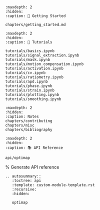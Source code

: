 ```{toctree}
:maxdepth: 2
:hidden:
:caption: 🚀 Getting Started

chapters/getting_started.md

```

```{toctree}
:maxdepth: 2
:hidden:
:caption: 🚀 Tutorials

tutorials/basics.ipynb
tutorials/signal_extraction.ipynb
tutorials/mask.ipynb
tutorials/motion_compensation.ipynb
tutorials/activation.ipynb
tutorials/cv.ipynb
tutorials/ratiometry.ipynb
tutorials/apd.ipynb
tutorials/phase.ipynb
tutorials/strain.ipynb
tutorials/plotting.ipynb
tutorials/smoothing.ipynb
```

```{toctree}
:maxdepth: 2
:hidden:
:caption: Notes
chapters/contributing
chapters/misc
chapters/bibliography
```

```{toctree}
:maxdepth: 2
:hidden:
:caption: 📚 API Reference

api/optimap
```

% Generate API reference
```{eval-rst}
.. autosummary::
   :toctree: api
   :template: custom-module-template.rst
   :recursive:
   :hidden:

   optimap
```

```{include} ../README.md
```